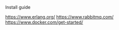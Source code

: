 Install guide

https://www.erlang.org/
https://www.rabbitmq.com/
https://www.docker.com/get-started/
